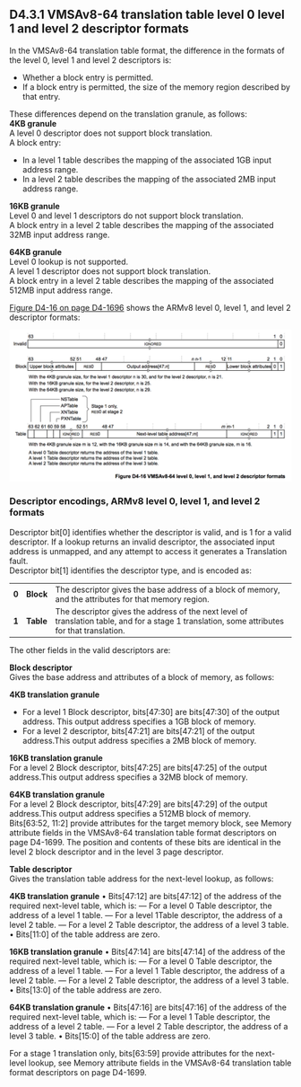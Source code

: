 ## D4.3.1 VMSAv8-64 translation table level 0 level 1 and level 2 descriptor formats

In the VMSAv8-64 translation table format, the difference in the formats of the level 0, level 1 and level 2 descriptors is:
* Whether a block entry is permitted.
* If a block entry is permitted, the size of the memory region described by that entry.

These differences depend on the translation granule, as follows:  
**4KB granule**  
A level 0 descriptor does not support block translation.  
A block entry:
* In a level 1 table describes the mapping of the associated 1GB input address range.
* In a level 2 table describes the mapping of the associated 2MB input address range.  

**16KB granule**  
Level 0 and level 1 descriptors do not support block translation.  
A block entry in a level 2 table describes the mapping of the associated 32MB input address range.  

**64KB granule**  
Level 0 lookup is not supported.  
A level 1 descriptor does not support block translation.  
A block entry in a level 2 table describes the mapping of the associated 512MB input address range.

[Figure D4-16 on page D4-1696](#) shows the ARMv8 level 0, level 1, and level 2 descriptor formats:

![](figure_d4_16.png)

### Descriptor encodings, ARMv8 level 0, level 1, and level 2 formats

Descriptor bit[0] identifies whether the descriptor is valid, and is 1 for a valid descriptor. If a lookup returns an invalid descriptor, the associated input address is unmapped, and any attempt to access it generates a Translation fault.  
Descriptor bit[1] identifies the descriptor type, and is encoded as:

||||
| -- | -- | -- |
| **0** | **Block** | The descriptor gives the base address of a block of memory, and the attributes for that memory region. |
| **1** | **Table** | The descriptor gives the address of the next level of translation table, and for a stage 1 translation, some attributes for that translation. |

The other fields in the valid descriptors are:

**Block descriptor**  
Gives the base address and attributes of a block of memory, as follows:  

**4KB translation granule**  
* For a level 1 Block descriptor, bits[47:30] are bits[47:30] of the output address. This output address specifies a 1GB block of memory.
* For a level 2 descriptor, bits[47:21] are bits[47:21] of the output address.This output address specifies a 2MB block of memory.

**16KB translation granule**  
For a level 2 Block descriptor, bits[47:25] are bits[47:25] of the output address.This output address specifies a 32MB block of memory.  

**64KB translation granule**  
For a level 2 Block descriptor, bits[47:29] are bits[47:29] of the output address.This output address specifies a 512MB block of memory.
Bits[63:52, 11:2] provide attributes for the target memory block, see Memory attribute fields in the VMSAv8-64 translation table format descriptors on page D4-1699. The position and contents of these bits are identical in the level 2 block descriptor and in the level 3 page descriptor.

**Table descriptor**  
Gives the translation table address for the next-level lookup, as follows:

**4KB translation granule**
• Bits[47:12] are bits[47:12] of the address of the required next-level table, which is:
— For a level 0 Table descriptor, the address of a level 1 table.
— For a level 1Table descriptor, the address of a level 2 table.
— For a level 2 Table descriptor, the address of a level 3 table.
• Bits[11:0] of the table address are zero.

**16KB translation granule**
• Bits[47:14] are bits[47:14] of the address of the required next-level table, which is:
— For a level 0 Table descriptor, the address of a level 1 table.
— For a level 1 Table descriptor, the address of a level 2 table.
— For a level 2 Table descriptor, the address of a level 3 table.
• Bits[13:0] of the table address are zero.

**64KB translation granule**
• Bits[47:16] are bits[47:16] of the address of the required next-level table, which is:
— For a level 1 Table descriptor, the address of a level 2 table.
— For a level 2 Table descriptor, the address of a level 3 table.
• Bits[15:0] of the table address are zero.

For a stage 1 translation only, bits[63:59] provide attributes for the next-level lookup, see Memory attribute fields in the VMSAv8-64 translation table format descriptors on page D4-1699.
























